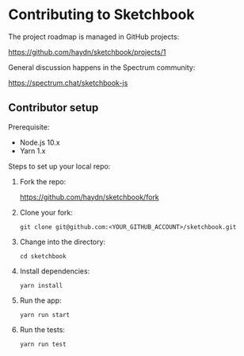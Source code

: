 # Contributing to Sketchbook

The project roadmap is managed in GitHub projects:

https://github.com/haydn/sketchbook/projects/1

General discussion happens in the Spectrum community:

https://spectrum.chat/sketchbook-js

## Contributor setup

Prerequisite:

- Node.js 10.x
- Yarn 1.x

Steps to set up your local repo:

1.  Fork the repo:

    https://github.com/haydn/sketchbook/fork

2.  Clone your fork:

    ```shell
    git clone git@github.com:<YOUR_GITHUB_ACCOUNT>/sketchbook.git
    ```

3.  Change into the directory:

    ```shell
    cd sketchbook
    ```

4.  Install dependencies:

    ```shell
    yarn install
    ```

5.  Run the app:

    ```shell
    yarn run start
    ```

6.  Run the tests:

    ```shell
    yarn run test
    ```
